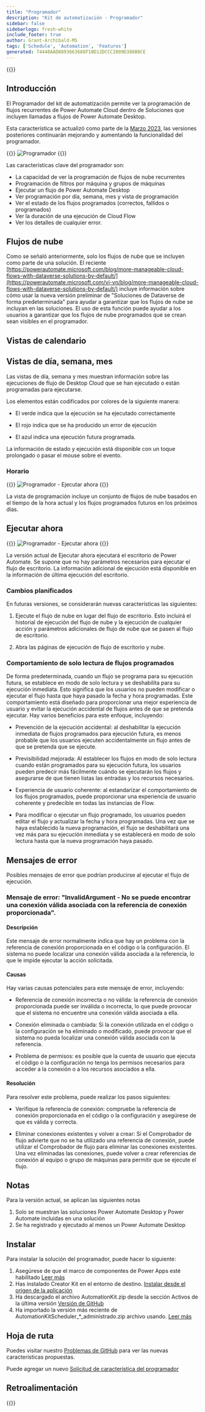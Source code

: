 ```yaml
---
title: "Programador"
description: "Kit de automatización - Programador"
sidebar: false
sidebarlogo: fresh-white
include_footer: true
author: Grant-Archibald-MS
tags: ['Schedule', 'Automation', 'Features']
generated: 74448AAD8893663688F10D12DCCC2009D386B0CE
---
```


{{<toc>}}

## Introducción

El Programador del kit de automatización permite ver la programación de flujos recurrentes de Power Automate Cloud dentro de Soluciones que incluyen llamadas a flujos de Power Automate Desktop.

Esta característica se actualizó como parte de la [Marzo 2023](/es/releases/march-2023), las versiones posteriores continuarán mejorando y aumentando la funcionalidad del programador.

{{<border>}}
![Programador](/images/schedule.png)
{{</border>}}

Las características clave del programador son:

- La capacidad de ver la programación de flujos de nube recurrentes
- Programación de filtros por máquina y grupos de máquinas
- Ejecutar un flujo de Power Automate Desktop
- Ver programación por día, semana, mes y vista de programación
- Ver el estado de los flujos programados (correctos, fallidos o programados)
- Ver la duración de una ejecución de Cloud Flow
- Ver los detalles de cualquier error.

## Flujos de nube

Como se señaló anteriormente, solo los flujos de nube que se incluyen como parte de una solución. El reciente [https://powerautomate.microsoft.com/blog/more-manageable-cloud-flows-with-dataverse-solutions-by-default/](https://powerautomate.microsoft.com/vi-vn/blog/more-manageable-cloud-flows-with-dataverse-solutions-by-default/) incluye información sobre cómo usar la nueva versión preliminar de "Soluciones de Dataverse de forma predeterminada" para ayudar a garantizar que los flujos de nube se incluyan en las soluciones. El uso de esta función puede ayudar a los usuarios a garantizar que los flujos de nube programados que se crean sean visibles en el programador.

## Vistas de calendario

## Vistas de día, semana, mes

Las vistas de día, semana y mes muestran información sobre las ejecuciones de flujo de Desktop Cloud que se han ejecutado o están programadas para ejecutarse.

Los elementos están codificados por colores de la siguiente manera:

- El verde indica que la ejecución se ha ejecutado correctamente

- El rojo indica que se ha producido un error de ejecución

- El azul indica una ejecución futura programada.

La información de estado y ejecución está disponible con un toque prolongado o pasar el mouse sobre el evento.

### Horario

{{<border>}}
![Programador - Ejecutar ahora](/images/scheduler-schedule-view.png)
{{</border>}}

La vista de programación incluye un conjunto de flujos de nube basados en el tiempo de la hora actual y los flujos programados futuros en los próximos días.

## Ejecutar ahora

{{<border>}}
![Programador - Ejecutar ahora](/images/scheduler-run-now.png)
{{</border>}}

La versión actual de Ejecutar ahora ejecutará el escritorio de Power Automate. Se supone que no hay parámetros necesarios para ejecutar el flujo de escritorio. La información adicional de ejecución está disponible en la información de última ejecución del escritorio.

### Cambios planificados

En futuras versiones, se considerarán nuevas características las siguientes:

1. Ejecute el flujo de nube en lugar del flujo de escritorio. Esto incluirá el historial de ejecución del flujo de nube y la ejecución de cualquier acción y parámetros adicionales de flujo de nube que se pasen al flujo de escritorio.

2. Abra las páginas de ejecución de flujo de escritorio y nube.

### Comportamiento de solo lectura de flujos programados

De forma predeterminada, cuando un flujo se programa para su ejecución futura, se establece en modo de solo lectura y se deshabilita para su ejecución inmediata. Esto significa que los usuarios no pueden modificar o ejecutar el flujo hasta que haya pasado la fecha y hora programadas. Este comportamiento está diseñado para proporcionar una mejor experiencia de usuario y evitar la ejecución accidental de flujos antes de que se pretenda ejecutar.
Hay varios beneficios para este enfoque, incluyendo:

- Prevención de la ejecución accidental: al deshabilitar la ejecución inmediata de flujos programados para ejecución futura, es menos probable que los usuarios ejecuten accidentalmente un flujo antes de que se pretenda que se ejecute.

- Previsibilidad mejorada: Al establecer los flujos en modo de solo lectura cuando están programados para su ejecución futura, los usuarios pueden predecir más fácilmente cuándo se ejecutarán los flujos y asegurarse de que tienen listas las entradas y los recursos necesarios.

- Experiencia de usuario coherente: al estandarizar el comportamiento de los flujos programados, puede proporcionar una experiencia de usuario coherente y predecible en todas las instancias de Flow.

- Para modificar o ejecutar un flujo programado, los usuarios pueden editar el flujo y actualizar la fecha y hora programadas. Una vez que se haya establecido la nueva programación, el flujo se deshabilitará una vez más para su ejecución inmediata y se establecerá en modo de solo lectura hasta que la nueva programación haya pasado.

## Mensajes de error

Posibles mensajes de error que podrían producirse al ejecutar el flujo de ejecución.

### Mensaje de error: "InvalidArgument - No se puede encontrar una conexión válida asociada con la referencia de conexión proporcionada".

#### Descripción

Este mensaje de error normalmente indica que hay un problema con la referencia de conexión proporcionada en el código o la configuración. El sistema no puede localizar una conexión válida asociada a la referencia, lo que le impide ejecutar la acción solicitada.

#### Causas

Hay varias causas potenciales para este mensaje de error, incluyendo:

- Referencia de conexión incorrecta o no válida: la referencia de conexión proporcionada puede ser inválida o incorrecta, lo que puede provocar que el sistema no encuentre una conexión válida asociada a ella.

- Conexión eliminada o cambiada: Si la conexión utilizada en el código o la configuración se ha eliminado o modificado, puede provocar que el sistema no pueda localizar una conexión válida asociada con la referencia.

- Problema de permisos: es posible que la cuenta de usuario que ejecuta el código o la configuración no tenga los permisos necesarios para acceder a la conexión o a los recursos asociados a ella.

#### Resolución

Para resolver este problema, puede realizar los pasos siguientes:

- Verifique la referencia de conexión: compruebe la referencia de conexión proporcionada en el código o la configuración y asegúrese de que es válida y correcta.

- Eliminar conexiones existentes y volver a crear: Si el Comprobador de flujo advierte que no se ha utilizado una referencia de conexión, puede utilizar el Comprobador de flujo para eliminar las conexiones existentes. Una vez eliminadas las conexiones, puede volver a crear referencias de conexión al equipo o grupo de máquinas para permitir que se ejecute el flujo.

## Notas

Para la versión actual, se aplican las siguientes notas

1. Solo se muestran las soluciones Power Automate Desktop y Power Automate incluidas en una solución
1. Se ha registrado y ejecutado al menos un Power Automate Desktop

## Instalar

Para instalar la solución del programador, puede hacer lo siguiente:

1. Asegúrese de que el marco de componentes de Power Apps esté habilitado <a href="https://learn.microsoft.com/power-apps/developer/component-framework/component-framework-for-canvas-apps#enable-the-power-apps-component-framework-feature" target="_blank">Leer más</a>
1. Has instalado Creator Kit en el entorno de destino. <a href="https://appsource.microsoft.com/product/dynamics-365/microsoftpowercatarch.creatorkit1" target="_blank">Instalar desde el origen de la aplicación</a>
1. Ha descargado el archivo AutomationKit.zip desde la sección Activos de la última versión <a href="https://github.com/microsoft/powercat-automation-kit/releases" target="_blank">Versión de GitHub</a>
1. Ha importado la versión más reciente de AutomationKitScheduler_*_administrado.zip archivo usando. <a href='https://learn.microsoft.com/power-apps/maker/data-platform/import-update-export-solutions' target="_blank">Leer más</a>

## Hoja de ruta

Puedes visitar nuestro <a href="https://github.com/microsoft/powercat-automation-kit/issues?q=is%3Aissue+is%3Aopen+label%3Ascheduler" target="_blank">Problemas de GitHub</a> para ver las nuevas características propuestas.

Puede agregar un nuevo <a href="https://github.com/microsoft/powercat-automation-kit/issues/new?assignees=&labels=automation-kit%2Cenhancement%2Cscheduler&template=2-automation-kit-feature.yml&title=%5BAutomation+Kit+-+Feature%5D%3A+FEATURE+TITLE" target="_blank">Solicitud de característica del programador</a>

## Retroalimentación

{{<questions name="/content/es/features/scheduler.json" completed="Gracias por proporcionar comentarios" showNavigationButtons="false" locale="es">}}
